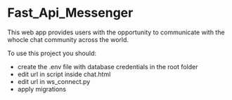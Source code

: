 # Fast_Api_Messenger

This web app provides users with the opportunity to communicate with the whocle chat community across the world.

To use this project you should:

*  create the .env file with database credentials in the root folder
*  edit url in script inside chat.html
*  edit url in ws_connect.py
*  apply migrations
